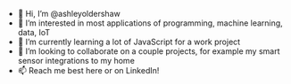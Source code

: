 - 👋 Hi, I’m @ashleyoldershaw
- 👀 I’m interested in most applications of programming, machine learning, data, IoT
- 🌱 I’m currently learning a lot of JavaScript for a work project
- 💞️ I’m looking to collaborate on a couple projects, for example my smart sensor integrations to my home
- 📫 Reach me best here or on LinkedIn!

<!---
ashleyoldershaw/ashleyoldershaw is a ✨ special ✨ repository because its `README.md` (this file) appears on your GitHub profile.
You can click the Preview link to take a look at your changes.
--->
